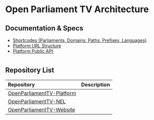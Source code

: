 # Open Parliament TV Architecture


## Documentation & Specs

* [Shortcodes (Parliaments, Domains, Paths, Prefixes, Languages)](SHORTCODES.md)
* [Platform URL Structure](PLATFORM-URLS.md)
* [Platform Public API](PLATFORM-API.md)

#
## Repository List

| Repository| Description | 
| :------------- | :---------- | 
| [OpenParliamentTV-Platform](https://github.com/OpenParliamentTV/OpenParliamentTV-Platform) |  |
| [OpenParliamentTV-NEL](https://github.com/OpenParliamentTV/OpenParliamentTV-NEL) |  |
| [OpenParliamentTV-Website](https://github.com/OpenParliamentTV/OpenParliamentTV-Website) |  |
